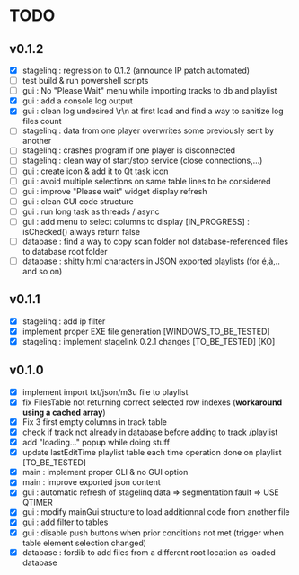 # TODO

## v0.1.2
- [x] stagelinq : regression to 0.1.2 (announce IP patch automated)
- [ ] test build & run powershell scripts
- [ ] gui : No "Please Wait" menu while importing tracks to db and playlist
- [x] gui : add a console log output
- [x] gui : clean log undesired \r\n at first load and find a way to sanitize log files count
- [ ] stagelinq : data from one player overwrites some previously sent by another
- [ ] stagelinq : crashes program if one player is disconnected
- [ ] stagelinq : clean way of start/stop service (close connections,...)
- [ ] gui : create icon & add it to Qt task icon
- [ ] gui : avoid multiple selections on same table lines to be considered
- [ ] gui : improve "Please wait" widget display refresh
- [ ] gui : clean GUI code structure
- [ ] gui : run long task as threads / async 
- [ ] gui : add menu to select columns to display [IN_PROGRESS] : isChecked() always return false
- [ ] database : find a way to copy scan folder not database-referenced files to database root folder 
- [ ] database : shitty html characters in JSON exported playlists (for é,à,.. and so on)

## v0.1.1
- [x] stagelinq : add ip filter
- [x] implement proper EXE file generation [WINDOWS_TO_BE_TESTED]
- [x] stagelinq : implement stagelink 0.2.1 changes [TO_BE_TESTED] [KO]

## v0.1.0
- [x] implement import txt/json/m3u file to playlist
- [x] fix FilesTable not returning correct selected row indexes (**workaround using a cached array**)
- [x] Fix 3 first empty columns in track table
- [x] check if track not already in database before adding to  track /playlist 
- [x] add "loading..." popup while doing stuff
- [x] update lastEditTime playlist table each time operation done on playlist [TO_BE_TESTED]
- [x] main : implement proper CLI & no GUI option
- [x] main : improve exported json content
- [x] gui : automatic refresh of stagelinq data => segmentation fault => USE QTIMER
- [x] gui : modify mainGui structure to load additionnal code from another file
- [x] gui : add filter to tables
- [x] gui : disable push buttons when prior conditions not met (trigger when table element selection changed)
- [x] database : fordib to add files from a different root location as loaded database
